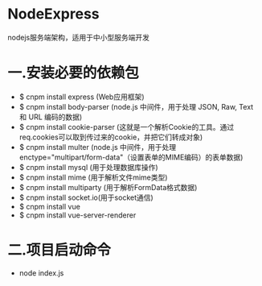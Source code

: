 # NodeExpress
nodejs服务端架构，适用于中小型服务端开发

# 一.安装必要的依赖包
- $ cnpm install express (Web应用框架)
- $ cnpm install body-parser (node.js 中间件，用于处理 JSON, Raw, Text 和 URL 编码的数据)
- $ cnpm install cookie-parser (这就是一个解析Cookie的工具。通过req.cookies可以取到传过来的cookie，并把它们转成对象)
- $ cnpm install multer (node.js 中间件，用于处理 enctype="multipart/form-data"（设置表单的MIME编码）的表单数据)
- $ cnpm install mysql (用于处理数据库操作)
- $ cnpm install mime (用于解析文件mime类型)
- $ cnpm install multiparty (用于解析FormData格式数据)
- $ cnpm install socket.io(用于socket通信)
- $ cnpm install vue
- $ cnpm install vue-server-renderer

# 二.项目启动命令
- node index.js
